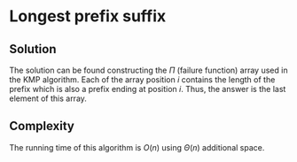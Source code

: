 # Longest prefix suffix

## Solution

The solution can be found constructing the $\Pi$ (failure function) array used in the KMP algorithm.
Each of the array position $i$ contains the length of the prefix which is also a prefix ending at position $i$. Thus, the answer is the last element of this array.

## Complexity

The running time of this algorithm is $O(n)$ using $\Theta(n)$ additional space.